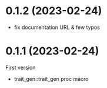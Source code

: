 # 0.1.2 (2023-02-24)

- fix documentation URL & few typos

# 0.1.1 (2023-02-24)

First version

- trait_gen::trait_gen proc macro